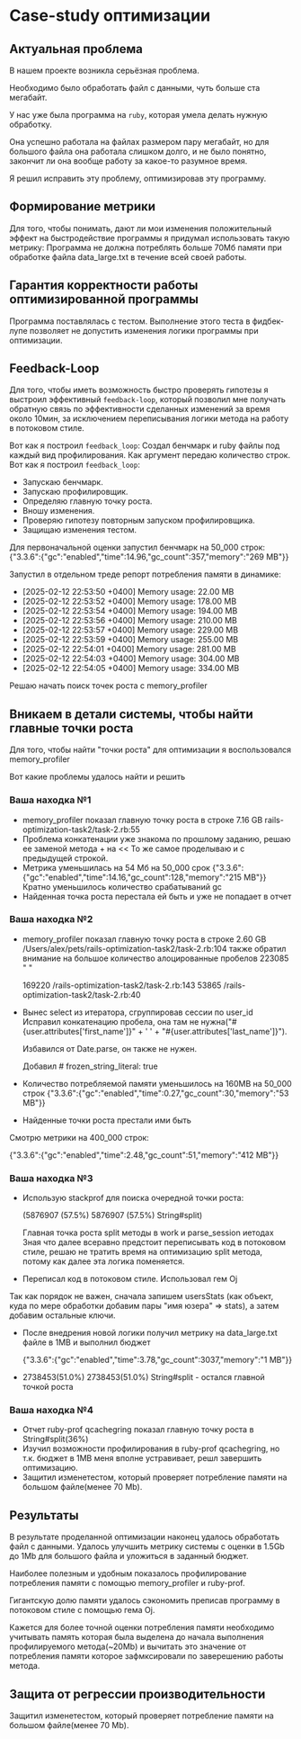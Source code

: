 # Case-study оптимизации

## Актуальная проблема
В нашем проекте возникла серьёзная проблема.

Необходимо было обработать файл с данными, чуть больше ста мегабайт.

У нас уже была программа на `ruby`, которая умела делать нужную обработку.

Она успешно работала на файлах размером пару мегабайт, но для большого файла она работала слишком долго, и не было понятно, закончит ли она вообще работу за какое-то разумное время.

Я решил исправить эту проблему, оптимизировав эту программу.

## Формирование метрики
Для того, чтобы понимать, дают ли мои изменения положительный эффект на быстродействие программы я придумал использовать такую метрику: Программа не должна потреблять больше 70Мб памяти при обработке файла data_large.txt в течение всей своей работы.

## Гарантия корректности работы оптимизированной программы
Программа поставлялась с тестом. Выполнение этого теста в фидбек-лупе позволяет не допустить изменения логики программы при оптимизации.

## Feedback-Loop
Для того, чтобы иметь возможность быстро проверять гипотезы я выстроил эффективный `feedback-loop`, который позволил мне получать обратную связь по эффективности сделанных изменений за время около 10мин, за исключением переписывания логики метода на работу в потоковом стиле.

Вот как я построил `feedback_loop`:
Создал бенчмарк и ruby файлы под каждый вид профилирования. Как аргумент передаю количество строк.
Вот как я построил `feedback_loop`:
- Запускаю бенчмарк.
- Запускаю профилировщик.
- Определяю главную точку роста.
- Вношу изменения.
- Проверяю гипотезу повторным запуском профилировщика.
- Защищаю изменения тестом.

Для первоначальной оценки запустил бенчмарк на 50_000 строк:
{"3.3.6":{"gc":"enabled","time":14.96,"gc_count":357,"memory":"269 MB"}}

Запустил в отдельном треде репорт потребления памяти в динамике:
* [2025-02-12 22:53:50 +0400] Memory usage: 22.00 MB
* [2025-02-12 22:53:52 +0400] Memory usage: 178.00 MB
* [2025-02-12 22:53:54 +0400] Memory usage: 194.00 MB
* [2025-02-12 22:53:56 +0400] Memory usage: 210.00 MB
* [2025-02-12 22:53:57 +0400] Memory usage: 229.00 MB
* [2025-02-12 22:53:59 +0400] Memory usage: 255.00 MB
* [2025-02-12 22:54:01 +0400] Memory usage: 281.00 MB
* [2025-02-12 22:54:03 +0400] Memory usage: 304.00 MB
* [2025-02-12 22:54:05 +0400] Memory usage: 334.00 MB

Решаю начать поиск точек роста с memory_profiler

## Вникаем в детали системы, чтобы найти главные точки роста
Для того, чтобы найти "точки роста" для оптимизации я воспользовался memory_profiler

Вот какие проблемы удалось найти и решить

### Ваша находка №1
- memory_profiler показал главную точку роста в строке 7.16 GB rails-optimization-task2/task-2.rb:55
- Проблема конкатенации уже знакома по прошлому заданию, решаю ее заменой метода + на <<
То же самое проделываю и с предыдущей строкой.
- Метрика уменьшилась на 54 Мб на 50_000 срок
{"3.3.6":{"gc":"enabled","time":14.16,"gc_count":128,"memory":"215 MB"}}
Кратно уменьшилось количество срабатываний gc
- Найденная точка роста перестала ей быть и уже не попадает в отчет

### Ваша находка №2
- memory_profiler показал главную точку роста в строке
2.60 GB  /Users/alex/pets/rails-optimization-task2/task-2.rb:104
также обратил внимание на большое количество алоцированные пробелов
223085  " "

    169220  /rails-optimization-task2/task-2.rb:143
     53865  /rails-optimization-task2/task-2.rb:40
- Вынес select из итератора, сгруппировав сессии по user_id
  Исправил конкатенацию пробела, она там не нужна("#{user.attributes['first_name']}" + ' ' + "#{user.attributes['last_name']}").

  Избавился от Date.parse, он также не нужен.

  Добавил # frozen_string_literal: true
- Количество потребляемой памяти уменьшилось на 160MB на 50_000 строк
{"3.3.6":{"gc":"enabled","time":0.27,"gc_count":30,"memory":"53 MB"}}
- Найденные точки роста престали ими быть

Смотрю метрики на 400_000 строк:

{"3.3.6":{"gc":"enabled","time":2.48,"gc_count":51,"memory":"412 MB"}}

### Ваша находка №3
- Использую stackprof для поиска очередной точки роста:

   (5876907  (57.5%)     5876907  (57.5%)     String#split)

  Главная точка роста split методы в work и parse_session иетодах
  Зная что далее всеравно предстоит переписывать код в потоковом стиле, решаю не тратить время на
  оптимизацию split метода, потому как далее эта логика поменяется.
- Переписал код в потоковом стиле. Использовал гем Oj

Так как порядок не важен, сначала запишем usersStats (как объект, куда по мере обработки добавим пары "имя юзера" => stats), а затем добавим остальные ключи.

- После внедрения новой логики получил метрику на data_large.txt файле в 1MB и выполнил бюджет

  {"3.3.6":{"gc":"enabled","time":3.78,"gc_count":3037,"memory":"1 MB"}}
- 2738453(51.0%) 2738453(51.0%) String#split - остался главной точкой роста


### Ваша находка №4
- Отчет ruby-prof qcachegring показал главную точку роста в String#split(36%)
- Изучил возможности профилирования в ruby-prof qcachegring, но т.к. бюджет в 1MB
меня вполне устравивает, решл завершить оптимизацию.
- Защитил изменетестом, который проверяет потребление памяти на большом файле(менее 70 Mb).

## Результаты
В результате проделанной оптимизации наконец удалось обработать файл с данными.
Удалось улучшить метрику системы с оценки в 1.5Gb до 1Mb для большого файла и уложиться в заданный бюджет.

Наиболее полезным и удобным показалось профилирование потребления памяти с помощью memory_profiler и ruby-prof.

Гигантскую долю памяти удалось сэкономить преписав программу в потоковом стиле с помощью гема Oj.

Кажется для более точной оценки потребления памяти необходимо учитывать память которая была выделена
до начала выполнения профилируемого метода(~20Mb) и вычитать это значение от потребления памяти которое зафмксировали по заверешению работы метода.

## Защита от регрессии производительности
Защитил изменетестом, который проверяет потребление памяти на большом файле(менее 70 Mb).
